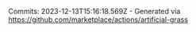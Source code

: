 Commits: 2023-12-13T15:16:18.569Z - Generated via https://github.com/marketplace/actions/artificial-grass
<br>
